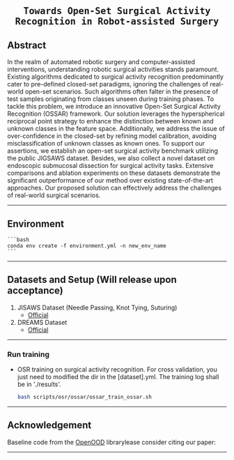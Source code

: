 

<div align="center">

<samp>

<h2> Towards Open-Set Surgical Activity Recognition in Robot-assisted Surgery </h1>

</samp>   
    


</div>     


## Abstract
In the realm of automated robotic surgery and computer-assisted interventions, understanding robotic surgical activities stands paramount. Existing algorithms dedicated to surgical activity recognition predominantly cater to pre-defined closed-set paradigms, ignoring the challenges of real-world open-set scenarios. Such algorithms often falter in the presence of test samples originating from classes unseen during training phases. To tackle this problem, we introduce an innovative Open-Set Surgical Activity Recognition (OSSAR) framework. Our solution leverages the hyperspherical reciprocal point strategy to enhance the distinction between known and unknown classes in the feature space. Additionally, we address the issue of over-confidence in the closed-set by refining model calibration, avoiding misclassification of  unknown classes as known ones. To support our assertions, we establish an open-set surgical activity benchmark utilizing the public JIGSAWS dataset. Besides, we also collect a novel dataset on endoscopic submucosal dissection for surgical activity tasks. Extensive comparisons and ablation experiments on these datasets demonstrate the significant outperformance of our method over existing state-of-the-art approaches. Our proposed solution can effectively address the challenges of real-world surgical scenarios.


---
## Environment

    ```bash
    conda env create -f environment.yml -n new_env_name
    ```


---
## Datasets and Setup (Will release upon acceptance)
1. JISAWS Dataset (Needle Passing, Knot Tying, Suturing)
    - [Official](https://cirl.lcsr.jhu.edu/research/hmm/datasets/jigsaws_release/)
2. DREAMS Dataset
    - [Official]()
---

### Run training
- OSR training on surgical activity recognition. For cross validation, you just need to modified the dir in the [dataset].yml. The training log shall be in './results'.
    ```bash
    bash scripts/osr/ossar/ossar_train_ossar.sh
    ```

---

## Acknowledgement
Baseline code from the [OpenOOD](https://github.com/Jingkang50/OpenOOD) librarylease consider citing our paper:

---